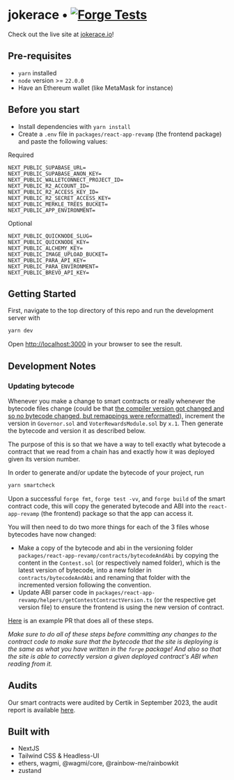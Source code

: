 # jokerace • [![Forge Tests](https://github.com/jk-labs-inc/jokerace/actions/workflows/forge_tests.yml/badge.svg)](https://github.com/JokeDAO/JokeDaoV2Dev/actions/workflows/forge_tests.yml)

Check out the live site at [jokerace.io](https://jokerace.io/)!

## Pre-requisites
- `yarn` installed
- `node` version >= `22.0.0`
- Have an Ethereum wallet (like MetaMask for instance)

## Before you start
- Install dependencies with `yarn install`
- Create a `.env` file in `packages/react-app-revamp` (the frontend package) and paste the following values:

Required
```
NEXT_PUBLIC_SUPABASE_URL=
NEXT_PUBLIC_SUPABASE_ANON_KEY=
NEXT_PUBLIC_WALLETCONNECT_PROJECT_ID=
NEXT_PUBLIC_R2_ACCOUNT_ID=
NEXT_PUBLIC_R2_ACCESS_KEY_ID=
NEXT_PUBLIC_R2_SECRET_ACCESS_KEY=
NEXT_PUBLIC_MERKLE_TREES_BUCKET=
NEXT_PUBLIC_APP_ENVIRONMENT=
```

Optional
```
NEXT_PUBLIC_QUICKNODE_SLUG=
NEXT_PUBLIC_QUICKNODE_KEY=
NEXT_PUBLIC_ALCHEMY_KEY=
NEXT_PUBLIC_IMAGE_UPLOAD_BUCKET=
NEXT_PUBLIC_PARA_API_KEY=
NEXT_PUBLIC_PARA_ENVIRONMENT=
NEXT_PUBLIC_BREVO_API_KEY=
```

## Getting Started

First, navigate to the top directory of this repo and run the development server with

```bash
yarn dev
```

Open [http://localhost:3000](http://localhost:3000) in your browser to see the result.

## Development Notes

### Updating bytecode

Whenever you make a change to smart contracts or really whenever the bytecode files change (could be that [the compiler version got changed and so no bytecode changed, but remappings were reformatted](https://github.com/jk-labs-inc/jokerace/pull/509)), increment the version in `Governor.sol` and `VoterRewardsModule.sol` by `x.1`. Then generate the bytecode and version it as described below.

The purpose of this is so that we have a way to tell exactly what bytecode a contract that we read from a chain has and exactly how it was deployed given its version number.

In order to generate and/or update the bytecode of your project, run 

```bash
yarn smartcheck
```

Upon a successful `forge fmt`, `forge test -vv`, and `forge build` of the smart contract code, this will copy the generated bytecode and ABI into the `react-app-revamp` (the frontend) package so that the app can access it.

You will then need to do two more things for each of the 3 files whose bytecodes have now changed:
  - Make a copy of the bytecode and abi in the versioning folder `packages/react-app-revamp/contracts/bytecodeAndAbi` by copying the content in the `Contest.sol` (or respectively named folder), which is the latest version of bytecode, into a new folder in `contracts/bytecodeAndAbi` and renaming that folder with the incremented version following the convention.
  - Update ABI parser code in `packages/react-app-revamp/helpers/getContestContractVersion.ts` (or the respective get version file) to ensure the frontend is using the new version of contract.
  
[Here](https://github.com/jk-labs-inc/jokerace/pull/111/commits/79072b212e603bcca0418dd5057557379444194f) is an example PR that does all of these steps.

*Make sure to do all of these steps before committing any changes to the contract code to make sure that the bytecode that the site is deploying is the same as what you have written in the `forge` package! And also so that the site is able to correctly version a given deployed contract's ABI when reading from it.*

## Audits

Our smart contracts were audited by Certik in September 2023, the audit report is available [here](https://github.com/jk-labs-inc/jokerace-audits/blob/main/audit-reports/Sept23_Certik_Final_Report.pdf).

## Built with
- NextJS
- Tailwind CSS & Headless-UI
- ethers, wagmi, @wagmi/core, @rainbow-me/rainbowkit
- zustand
